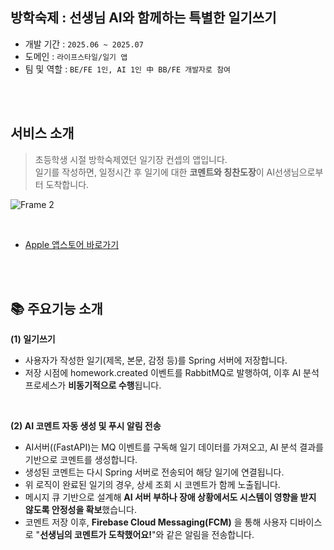 ## 방학숙제 : 선생님 AI와 함께하는 특별한 일기쓰기
* 개발 기간 : `2025.06 ~ 2025.07`
* 도메인 : `라이프스타일/일기 앱`
* 팀 및 역할 : `BE/FE 1인, AI 1인 中 BB/FE 개발자로 참여`

</br>
</br>

## 서비스 소개

> 초등학생 시절 방학숙제였던 일기장 컨셉의 앱입니다. </br>
일기를 작성하면, 일정시간 후 일기에 대한 **코멘트와 칭찬도장**이 AI선생님으로부터 도착합니다.

![Frame 2](https://github.com/user-attachments/assets/cd4c3cbf-3155-4b2f-9002-ebbb71654345)

</br>

- [Apple 앱스토어 바로가기](https://apps.apple.com/kr/app/%EB%B0%A9%ED%95%99%EC%88%99%EC%A0%9C-%EC%84%A0%EC%83%9D%EB%8B%98ai%EC%99%80%EC%9D%98-%EC%9D%BC%EA%B8%B0/id6747587236)

</br>
</br>


## 📚 주요기능 소개

**(1) 일기쓰기**
- 사용자가 작성한 일기(제목, 본문, 감정 등)를 Spring 서버에 저장합니다.
- 저장 시점에 homework.created 이벤트를 RabbitMQ로 발행하여, 이후 AI 분석 프로세스가 **비동기적으로 수행**됩니다.

</br>


**(2) AI 코멘트 자동 생성 및 푸시 알림 전송**
- AI서버((FastAPI)는 MQ 이벤트를 구독해 일기 데이터를 가져오고, AI 분석 결과를 기반으로 코멘트를 생성합니다.
- 생성된 코멘트는 다시 Spring 서버로 전송되어 해당 일기에 연결됩니다.
- 위 로직이 완료된 일기의 경우, 상세 조회 시 코멘트가 함께 노출됩니다.
- 메시지 큐 기반으로 설계해 **AI 서버 부하나 장애 상황에서도 시스템이 영향을 받지 않도록 안정성을 확보**했습니다.
- 코멘트 저장 이후, **Firebase Cloud Messaging(FCM)** 을 통해 사용자 디바이스로 "**선생님의 코멘트가 도착했어요!**"와 같은 알림을 전송합니다.



</br>
